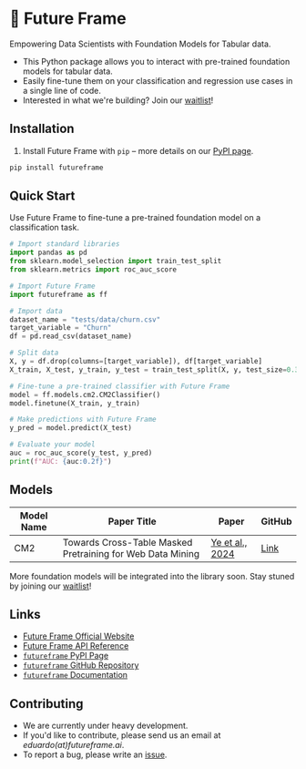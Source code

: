 # 💠 Future Frame

Empowering Data Scientists with Foundation Models for Tabular data.

- This Python package allows you to interact with pre-trained foundation models for tabular data.
- Easily fine-tune them on your classification and regression use cases in a single line of code.
- Interested in what we're building? Join our [waitlist](https://futureframe.ai/)!

## Installation

1. Install Future Frame with `pip` – more details on our [PyPI page](https://pypi.org/project/futureframe/).

```bash
pip install futureframe
```

## Quick Start

Use Future Frame to fine-tune a pre-trained foundation model on a classification task.

```python linenums="1"
# Import standard libraries
import pandas as pd
from sklearn.model_selection import train_test_split
from sklearn.metrics import roc_auc_score

# Import Future Frame
import futureframe as ff

# Import data
dataset_name = "tests/data/churn.csv"
target_variable = "Churn"
df = pd.read_csv(dataset_name)

# Split data
X, y = df.drop(columns=[target_variable]), df[target_variable]
X_train, X_test, y_train, y_test = train_test_split(X, y, test_size=0.3)

# Fine-tune a pre-trained classifier with Future Frame
model = ff.models.cm2.CM2Classifier()
model.finetune(X_train, y_train)

# Make predictions with Future Frame
y_pred = model.predict(X_test)

# Evaluate your model
auc = roc_auc_score(y_test, y_pred)
print(f"AUC: {auc:0.2f}")
```

## Models

| Model Name | Paper Title                                                | Paper                                               | GitHub                                 |
| ---------- | ---------------------------------------------------------- | --------------------------------------------------- | -------------------------------------- |
| CM2        | Towards Cross-Table Masked Pretraining for Web Data Mining | [Ye et al., 2024](https://arxiv.org/abs/2307.04308) | [Link](https://github.com/Chao-Ye/CM2) |

More foundation models will be integrated into the library soon. Stay stuned by joining our [waitlist](https://futureframe.ai/)!

## Links

- [Future Frame Official Website](https://futureframe.ai/)
- [Future Frame API Reference](https://futureframe.ai/api-reference/)
- [`futureframe` PyPI Page](https://pypi.python.org/pypi/futureframe)
- [`futureframe` GitHub Repository](https://github.com/futureframeai/futureframe)
- [`futureframe` Documentation](https://futureframe.ai/docs/)

## Contributing

- We are currently under heavy development.
- If you'd like to contribute, please send us an email at <i>eduardo(at)futureframe.ai</i>.
- To report a bug, please write an [issue](https://github.com/futureframeai/futureframe/issues/new).
